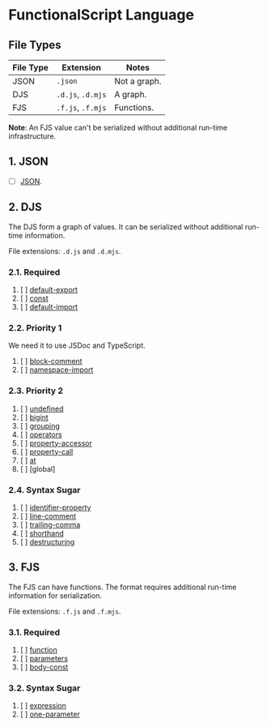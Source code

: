 # FunctionalScript Language

## File Types

|File Type|Extension        |Notes       |
|---------|-----------------|------------|
|JSON     |`.json`          |Not a graph.|
|DJS      |`.d.js`, `.d.mjs`|A graph.    |
|FJS      |`.f.js`, `.f.mjs`|Functions.  |

**Note**: An FJS value can't be serialized without additional run-time infrastructure.

## 1. JSON

- [ ] [JSON](./111-json.md).

## 2. DJS

The DJS form a graph of values. It can be serialized without additional run-time information.

File extensions: `.d.js` and `.d.mjs`.

### 2.1. Required

1. [ ] [default-export](./211-default-export.md)
2. [ ] [const](./212-const.md)
3. [ ] [default-import](./213-default-import.md)

### 2.2. Priority 1

We need it to use JSDoc and TypeScript.

1. [ ] [block-comment](./221-block-comment.md)
2. [ ] [namespace-import](./222-namespace-import.md)

### 2.3. Priority 2

1. [ ] [undefined](./231-undefined.md)
2. [ ] [bigint](./232-bigint.md)
3. [ ] [grouping](./233-grouping.md)
4. [ ] [operators](./234-operatos.md)
5. [ ] [property-accessor](./235-property-accessor.md)
6. [ ] [property-call](./236-property-call.md)
7. [ ] [at](./237-at.md)
8. [ ] [global]

### 2.4. Syntax Sugar

1. [ ] [identifier-property](./241-identifier-property.md)
2. [ ] [line-comment](./242-line-comment.md)
3. [ ] [trailing-comma](./243-trailing-comma.md)
4. [ ] [shorthand](./244-shorthand.md)
5. [ ] [destructuring](./245-destructuring.md)

## 3. FJS

The FJS can have functions. The format requires additional run-time information for serialization.

File extensions: `.f.js` and `.f.mjs`.

### 3.1. Required

1. [ ] [function](./311-function.md)
2. [ ] [parameters](./312-parameters.md)
3. [ ] [body-const](./313-body-const.md)

### 3.2. Syntax Sugar

1. [ ] [expression](./321-expression.md)
2. [ ] [one-parameter](./322-one-parameter.md)
